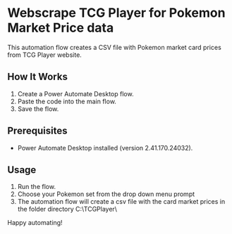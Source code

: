 # Webscrape TCG Player for Pokemon Market Price data

This automation flow creates a CSV file with Pokemon market card prices from TCG Player website.

## How It Works

1. Create a Power Automate Desktop flow.
2. Paste the code into the main flow.
3. Save the flow.

## Prerequisites

- Power Automate Desktop installed (version 2.41.170.24032).

## Usage

1. Run the flow.
2. Choose your Pokemon set from the drop down menu prompt
3. The automation flow will create a csv file with the card market prices in the folder directory C:\TCGPlayer\

Happy automating!


